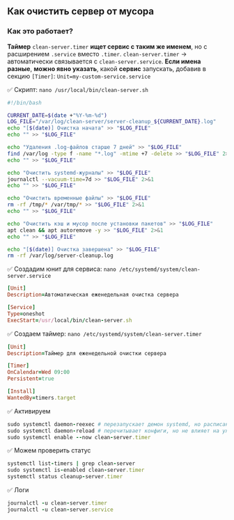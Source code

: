## Как очистить сервер от мусора

### Как это работает?

**Таймер** `clean-server.timer` **ищет сервис с таким же именем**, но с расширением `.service` вместо `.timer`. `clean-server.timer` → автоматически связывается с `clean-server.service`. **Если имена разные**, **можно явно указать**, какой **сервис** запускать, добавив в секцию `[Timer]`: `Unit=my-custom-service.service`


:white_check_mark: Скрипт: `nano /usr/local/bin/clean-server.sh`

```bash
#!/bin/bash

CURRENT_DATE=$(date +"%Y-%m-%d")
LOG_FILE="/var/log/clean-server/server-cleanup_${CURRENT_DATE}.log"
echo "[$(date)] Очистка начата" >> "$LOG_FILE"
echo "" >> "$LOG_FILE"

echo "Удаления .log-файлов старше 7 дней" >> "$LOG_FILE"
find /var/log -type f -name "*.log" -mtime +7 -delete >> "$LOG_FILE" 2>&1
echo "" >> "$LOG_FILE"

echo "Очистить systemd-журналы" >> "$LOG_FILE"
journalctl --vacuum-time=7d >> "$LOG_FILE" 2>&1
echo "" >> "$LOG_FILE"

echo "Очистить временные файлы" >> "$LOG_FILE"
rm -rf /tmp/* /var/tmp/* >> "$LOG_FILE" 2>&1
echo "" >> "$LOG_FILE"

echo "Очистить кэш и мусор после установки пакетов" >> "$LOG_FILE"
apt clean && apt autoremove -y >> "$LOG_FILE" 2>&1
echo "" >> "$LOG_FILE"

echo "[$(date)] Очистка завершена" >> "$LOG_FILE"
rm -rf /var/log/server-cleanup.log
```


:white_check_mark: Создадим юнит для сервиса: `nano /etc/systemd/system/clean-server.service`

```ruby
[Unit]
Description=Автоматическая еженедельная очистка сервера

[Service]
Type=oneshot
ExecStart=/usr/local/bin/clean-server.sh
```


:white_check_mark: Создаем таймер: `nano /etc/systemd/system/clean-server.timer`

```ruby
[Unit]
Description=Таймер для еженедельной очистки сервера

[Timer]
OnCalendar=Wed 09:00
Persistent=true

[Install]
WantedBy=timers.target
```


:white_check_mark: Активируем

```ruby
sudo systemctl daemon-reexec # перезапускает демон systemd, но расписание таймера сохраняется
sudo systemctl daemon-reload # перечитывает конфиги, но не влияет на уже запланированные таймеры
sudo systemctl enable --now clean-server.timer
```


:white_check_mark: Можем проверить статус

```ruby
systemctl list-timers | grep clean-server
sudo systemctl is-enabled clean-server.timer
systemctl status cleanup-server.timer
```


:white_check_mark: Логи

```ruby
journalctl -u clean-server.timer 
journalctl -u clean-server.service
```
